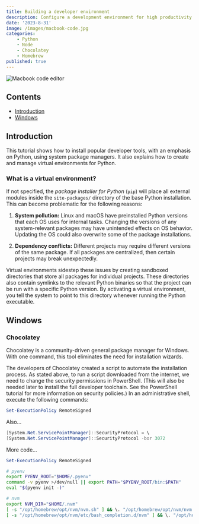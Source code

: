 ```yaml
---
title: Building a developer environment
description: Configure a development environment for high productivity.
date: '2023-8-31'
image: /images/macbook-code.jpg
categories:
    - Python
    - Node
    - Chocolatey
    - Homebrew
published: true
---
```


![Macbook code editor](/images/macbook-code.jpg)

## Contents

-   [Introduction](#introduction)
-   [Windows](#windows)
    <!-- -   [Chocolatey](#chocolatey) -->

## <a id="introduction"></a>Introduction

This tutorial shows how to install popular developer tools, with an emphasis on Python, using system package managers. It also explains how to create and manage virtual environments for Python.

### What is a virtual environment?

If not specified, the _package installer for Python_ (`pip`) will place all external modules inside the `site-packages/` directory of the base Python installation. This can become problematic for the following reasons:

1. **System pollution:** Linux and macOS have preinstalled Python versions that each OS uses for internal tasks. Changing the versions of any system-relevant packages may have unintended effects on OS behavior. Updating the OS could also overwrite some of the package installations.

2. **Dependency conflicts:** Different projects may require different versions of the same package. If all packages are centralized, then certain projects may break unexpectedly.

Virtual environments sidestep these issues by creating sandboxed directories that store all packages for individual projects. These directories also contain symlinks to the relevant Python binaries so that the project can be run with a specific Python version. By activating a virtual environment, you tell the system to point to this directory whenever running the Python executable.

## <a id="windows"></a>Windows

### <a id="chocolatey"></a>Chocolatey

Chocolatey is a community-driven general package manager for Windows. With one command, this tool eliminates the need for installation wizards.

The developers of Chocolatey created a script to automate the installation process. As stated above, to run a script downloaded from the internet, we need to change the security permissions in PowerShell. (This will also be needed later to install the full developer toolchain. See the PowerShell tutorial for more information on security policies.) In an administrative shell, execute the following commands:

```ps1
Set-ExecutionPolicy RemoteSigned
```

Also...

```ps1
[System.Net.ServicePointManager]::SecurityProtocol = \
[System.Net.ServicePointManager]::SecurityProtocol -bor 3072
```

More code...

```ps1
Set-ExecutionPolicy RemoteSigned
```

```bash
# pyenv
export PYENV_ROOT="$HOME/.pyenv"
command -v pyenv >/dev/null || export PATH="$PYENV_ROOT/bin:$PATH"
eval "$(pyenv init -)"
```

```bash
# nvm
export NVM_DIR="$HOME/.nvm"
[ -s "/opt/homebrew/opt/nvm/nvm.sh" ] && \. "/opt/homebrew/opt/nvm/nvm.sh"
[ -s "/opt/homebrew/opt/nvm/etc/bash_completion.d/nvm" ] && \. "/opt/homebrew/opt/nvm/etc/bash_completion.d/nvm"
```
